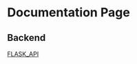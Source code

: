 # Documentation Page

## Backend

[FLASK_API](https://github.com/cs130-w22/Group-B6/blob/documentation/docs/flask_api.html)
